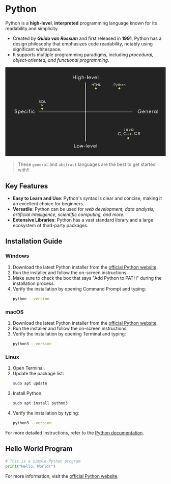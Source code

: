 # Python

Python is a **high-level**, **interpreted** programming language known for its readability and simplicity.

- Created by **_Guido van Rossum_** and first released in **1991**, Python has a design philosophy that emphasizes code readability, notably using significant whitespace.
- It supports multiple programming paradigms, including _procedural, object-oriented, and functional programming_.

![Python Information](./assets/languages-division.png)

> These `general` and `abstract` languages are the best to get started with!!

## Key Features

- **Easy to Learn and Use**: Python's syntax is clear and concise, making it an excellent choice for beginners.
- **Versatile**: Python can be used for _web development, data analysis, artificial intelligence, scientific computing, and more_.
- **Extensive Libraries**: Python has a vast standard library and a large ecosystem of third-party packages.

## Installation Guide

### Windows

1. Download the latest Python installer from the [official Python website](https://www.python.org/downloads/windows/).
2. Run the installer and follow the on-screen instructions.
3. Make sure to check the box that says "Add Python to PATH" during the installation process.
4. Verify the installation by opening Command Prompt and typing:
   ```sh
   python --version
   ```

### macOS

1. Download the latest Python installer from the [official Python website](https://www.python.org/downloads/macos/).
2. Run the installer and follow the on-screen instructions.
3. Verify the installation by opening Terminal and typing:
   ```sh
   python3 --version
   ```

### Linux

1. Open Terminal.
2. Update the package list:
   ```sh
   sudo apt update
   ```
3. Install Python:
   ```sh
   sudo apt install python3
   ```
4. Verify the installation by typing:
   ```sh
   python3 --version
   ```

For more detailed instructions, refer to the [Python documentation](https://docs.python.org/3/using/index.html).

## Hello World Program

```python
# This is a simple Python program
print("Hello, World!")
```

For more information, visit the [official Python website](https://www.python.org/).
